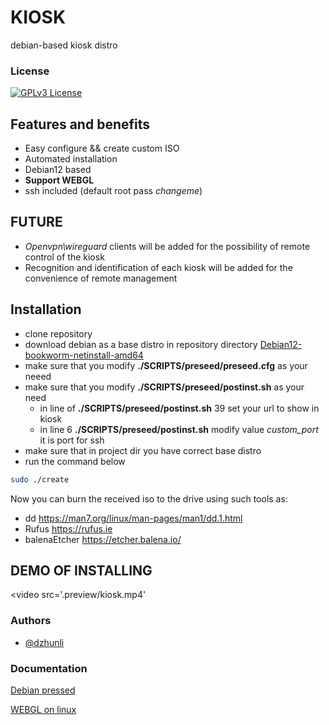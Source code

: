 
# KIOSK

debian-based kiosk distro

### License

[![GPLv3 License](https://img.shields.io/badge/License-GPL%20v3-yellow.svg)](https://opensource.org/licenses/)



## Features and benefits

- Easy configure && create custom ISO 
- Automated installation
- Debian12 based
- **Support WEBGL** 
- ssh included (default root pass *changeme*)
## FUTURE
- *Openvpn\wireguard* clients will be added for the possibility of remote control of the kiosk
- Recognition and identification of each kiosk will be added for the convenience of remote management
## Installation

- clone repository
- download debian as a base distro in repository directory [Debian12-bookworm-netinstall-amd64](https://cdimage.debian.org/debian-cd/current/amd64/iso-cd/debian-12.4.0-amd64-netinst.iso)
- make sure that you modify **./SCRIPTS/preseed/preseed.cfg** as your neeed
- make sure that you modify  **./SCRIPTS/preseed/postinst.sh** as your need 
    - in line of  **./SCRIPTS/preseed/postinst.sh** 39 set your url to show in kiosk
    - in line 6 **./SCRIPTS/preseed/postinst.sh** modify value *custom_port* it is port for ssh
- make sure that in project dir you have correct base distro
- run the command below
```bash
sudo ./create 
```
Now you can burn the received iso to the drive using such tools as:
- dd https://man7.org/linux/man-pages/man1/dd.1.html
- Rufus https://rufus.ie
- balenaEtcher https://etcher.balena.io/

## DEMO OF INSTALLING

<video src='.preview/kiosk.mp4'</video>

### Authors

- [@dzhunli](https://github.com/dzhunli)


### Documentation

[Debian pressed](https://www.debian.org/releases/stable/s390x/apbs02.en.html)

[WEBGL on linux](https://forum.onshape.com/discussion/19653/chrome-linux-webgl)

